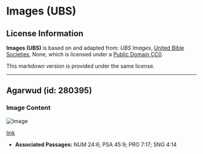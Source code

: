 # Images (UBS)

## License Information

**Images (UBS)** is based on and adapted from: _UBS Images_, [United Bible Societies](https://unitedbiblesocieties.org/), None, which is licensed under a [Public Domain CC0](https://creativecommons.org/public-domain/cc0/).

This markdown version is provided under the same license.



--------------------------------

## Agarwud (id: 280395)

### Image Content

![Image](https://cdn.aquifer.bible/aquifer-content/resources/Media/WEB-0015_agarwood.jpg)

[link](https://cdn.aquifer.bible/aquifer-content/resources/Media/WEB-0015_agarwood.jpg)

* **Associated Passages:** NUM 24:6; PSA 45:9; PRO 7:17; SNG 4:14

